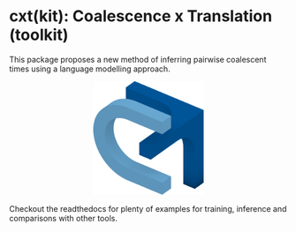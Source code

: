 # cxt(kit): Coalescence x Translation (toolkit) 

This package proposes a new method of inferring pairwise coalescent times using a language modelling approach. 

<p align="center">
    <img src="docs/source/logo_3d_2.png" alt="Logo" width="200">
</p>


Checkout the readthedocs for plenty of examples for training, inference and comparisons with other tools.
